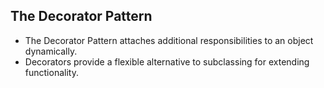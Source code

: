 ## The Decorator Pattern 
* The Decorator Pattern  attaches additional responsibilities to an object dynamically. 
* Decorators provide a flexible alternative to subclassing for extending functionality.
